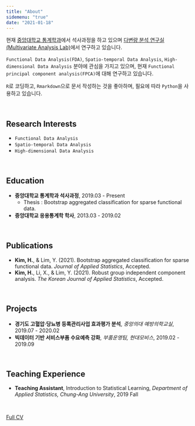 ```yaml
---
title: "About"
sidemenu: "true"
date: "2021-01-18"
---
```


현재 [중앙대학교 통계학과](https://stat.cau.ac.kr/)에서 석사과정을 하고 있으며 [다변량 분석 연구실(Multivariate Analysis Lab)](https://sites.google.com/site/yaejilim/)에서 연구하고 있습니다.

`Functional Data Analysis(FDA)`, `Spatio-temporal Data Analysis`, `High-dimensional Data Analysis` 분야에 관심을 가지고 있으며, 현재 `Functional principal component analysis(FPCA)`에 대해 연구하고 있습니다.

`R`로 코딩하고, `Rmarkdown`으로 문서 작성하는 것을 좋아하며, 필요에 따라 `Python`을 사용하고 있습니다.

<br>

## Research Interests
- `Functional Data Analysis`
- `Spatio-temporal Data Analysis`
- `High-dimensional Data Analysis`

<br>

## Education
- **중앙대학교 통계학과 석사과정**, 2019.03 - Present
  - Thesis : Bootstrap aggregated classification for sparse functional data.
- **중앙대학교 응용통계학 학사**, 2013.03 - 2019.02

<br>

## Publications
- **Kim, H.**, & Lim, Y. (2021). Bootstrap aggregated classification for sparse functional data. *Journal
of Applied Statistics*, Accepted.
- **Kim, H.**, Li, X., & Lim, Y. (2021). Robust group independent component analysis. *The Korean Journal
of Applied Statistics*, Accepted.

<br>

## Projects
- **경기도 고혈압·당뇨병 등록관리사업 효과평가 분석**, *중앙의대 예방의학교실*, 2019.07 - 2020.02
- **빅데이터 기반 서비스부품 수요예측 강화**, *부품운영팀, 현대모비스*, 2019.02 - 2019.09

<br>

## Teaching Experience
- **Teaching Assistant**, Introduction to Statistical Learning, *Department of Applied Statistics, Chung-Ang University*, 2019 Fall

<br>

[Full CV](https://nbviewer.jupyter.org/github/statKim/CV_KHS/blob/master/CV.pdf)